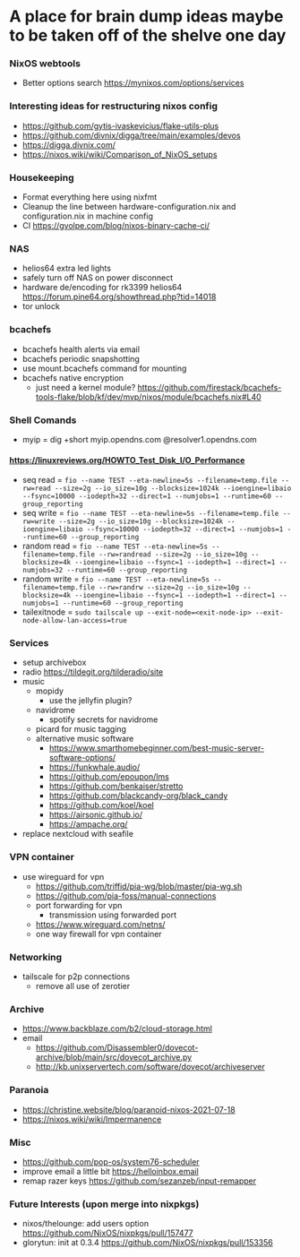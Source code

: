 # A place for brain dump ideas maybe to be taken off of the shelve one day

### NixOS webtools
- Better options search https://mynixos.com/options/services 

### Interesting ideas for restructuring nixos config
- https://github.com/gytis-ivaskevicius/flake-utils-plus
- https://github.com/divnix/digga/tree/main/examples/devos
- https://digga.divnix.com/
- https://nixos.wiki/wiki/Comparison_of_NixOS_setups

### Housekeeping
- Format everything here using nixfmt
- Cleanup the line between hardware-configuration.nix and configuration.nix in machine config
- CI https://gvolpe.com/blog/nixos-binary-cache-ci/

### NAS
- helios64 extra led lights
- safely turn off NAS on power disconnect
- hardware de/encoding for rk3399 helios64 https://forum.pine64.org/showthread.php?tid=14018
- tor unlock

### bcachefs
- bcachefs health alerts via email
- bcachefs periodic snapshotting
- use mount.bcachefs command for mounting
- bcachefs native encryption
    - just need a kernel module? https://github.com/firestack/bcachefs-tools-flake/blob/kf/dev/mvp/nixos/module/bcachefs.nix#L40

### Shell Comands

- myip = dig +short myip.opendns.com @resolver1.opendns.com

#### https://linuxreviews.org/HOWTO_Test_Disk_I/O_Performance

- seq read = `fio --name TEST --eta-newline=5s --filename=temp.file --rw=read --size=2g --io_size=10g --blocksize=1024k --ioengine=libaio --fsync=10000 --iodepth=32 --direct=1 --numjobs=1 --runtime=60 --group_reporting`
- seq write = `fio --name TEST --eta-newline=5s --filename=temp.file --rw=write --size=2g --io_size=10g --blocksize=1024k --ioengine=libaio --fsync=10000 --iodepth=32 --direct=1 --numjobs=1 --runtime=60 --group_reporting`
- random read = `fio --name TEST --eta-newline=5s --filename=temp.file --rw=randread --size=2g --io_size=10g --blocksize=4k --ioengine=libaio --fsync=1 --iodepth=1 --direct=1 --numjobs=32 --runtime=60 --group_reporting`
- random write = `fio --name TEST --eta-newline=5s --filename=temp.file --rw=randrw --size=2g --io_size=10g --blocksize=4k --ioengine=libaio --fsync=1 --iodepth=1 --direct=1 --numjobs=1 --runtime=60 --group_reporting`
- tailexitnode = `sudo tailscale up --exit-node=<exit-node-ip> --exit-node-allow-lan-access=true`

### Services
- setup archivebox
- radio https://tildegit.org/tilderadio/site
- music
    - mopidy
        - use the jellyfin plugin?
    - navidrome
        - spotify secrets for navidrome
    - picard for music tagging
    - alternative music software
        - https://www.smarthomebeginner.com/best-music-server-software-options/
        - https://funkwhale.audio/
        - https://github.com/epoupon/lms
        - https://github.com/benkaiser/stretto
        - https://github.com/blackcandy-org/black_candy
        - https://github.com/koel/koel
        - https://airsonic.github.io/
        - https://ampache.org/
- replace nextcloud with seafile

### VPN container
- use wireguard for vpn
    - https://github.com/triffid/pia-wg/blob/master/pia-wg.sh
    - https://github.com/pia-foss/manual-connections
    - port forwarding for vpn
        - transmission using forwarded port
    - https://www.wireguard.com/netns/
    - one way firewall for vpn container

### Networking
- tailscale for p2p connections
    - remove all use of zerotier

### Archive
- https://www.backblaze.com/b2/cloud-storage.html
- email
    - https://github.com/Disassembler0/dovecot-archive/blob/main/src/dovecot_archive.py
    - http://kb.unixservertech.com/software/dovecot/archiveserver

### Paranoia
- https://christine.website/blog/paranoid-nixos-2021-07-18
- https://nixos.wiki/wiki/Impermanence

### Misc
- https://github.com/pop-os/system76-scheduler
- improve email a little bit https://helloinbox.email
- remap razer keys https://github.com/sezanzeb/input-remapper

### Future Interests (upon merge into nixpkgs)
- nixos/thelounge: add users option https://github.com/NixOS/nixpkgs/pull/157477
- glorytun: init at 0.3.4 https://github.com/NixOS/nixpkgs/pull/153356